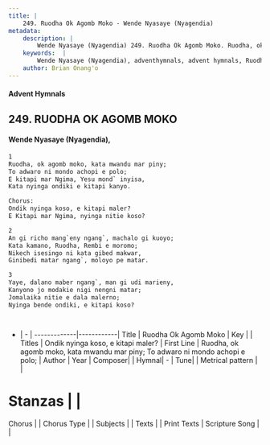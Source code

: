 ```yaml
---
title: |
    249. Ruodha Ok Agomb Moko - Wende Nyasaye (Nyagendia)
metadata:
    description: |
        Wende Nyasaye (Nyagendia) 249. Ruodha Ok Agomb Moko. Ruodha, ok agomb moko, kata mwandu mar piny; To adwaro ni mondo achopi e polo; E kitapi mar Ngima, Yesu mond` inyisa, Kata nyinga ondiki e kitapi kanyo.  Chorus: Ondik nyinga koso, e kitapi maler? E Kitapi mar Ngima, nyinga nitie koso?  
    keywords:  |
        Wende Nyasaye (Nyagendia), adventhymnals, advent hymnals, Ruodha Ok Agomb Moko, Ruodha, ok agomb moko, kata mwandu mar piny; To adwaro ni mondo achopi e polo;. Ondik nyinga koso, e kitapi maler?
    author: Brian Onang'o
---
```


#### Advent Hymnals
## 249. RUODHA OK AGOMB MOKO
####  Wende Nyasaye (Nyagendia),

```txt
1
Ruodha, ok agomb moko, kata mwandu mar piny;
To adwaro ni mondo achopi e polo;
E kitapi mar Ngima, Yesu mond` inyisa,
Kata nyinga ondiki e kitapi kanyo.

Chorus:
Ondik nyinga koso, e kitapi maler?
E Kitapi mar Ngima, nyinga nitie koso?

2
An gi richo mang`eny ngang`, machalo gi kuoyo;
Kata kamano, Ruodha, Rembi e moromo;
Nikech isesingo ni kata gibed makwar,
Ginibedi matar ngang`, moloyo pe matar.

3
Yaye, dalano maber ngang`, man gi udi marieny,
Kanyono jo modakie nigi nengni matar;
Jomalaika nitie e dala malerno;
Nyinga bende ondiki, e kitapi koso?




```

- |   -  |
-------------|------------|
Title | Ruodha Ok Agomb Moko |
Key |  |
Titles | Ondik nyinga koso, e kitapi maler? |
First Line | Ruodha, ok agomb moko, kata mwandu mar piny; To adwaro ni mondo achopi e polo; |
Author | 
Year | 
Composer| |
Hymnal|  - |
Tune|  |
Metrical pattern | |
# Stanzas |  |
Chorus |  |
Chorus Type |  |
Subjects | |
Texts |  |
Print Texts | 
Scripture Song |  |
    
